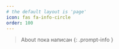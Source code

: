 ```yaml
---
# the default layout is 'page'
icon: fas fa-info-circle
order: 100
---
```


> About пока написан
{: .prompt-info }
 
 
